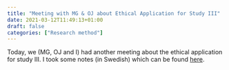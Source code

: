 ```yaml
---
title: "Meeting with MG & OJ about Ethical Application for Study III"
date: 2021-03-12T11:49:13+01:00
draft: false
categories: ["Research method"]
---
```


Today, we (MG, OJ and I) had another meeting about the ethical application for study III. I took some notes (in Swedish) which can be found
[here](/210312/notes-from-meeting-with-MG-and-OJ-about-ethical-application-for-study-III.html).
